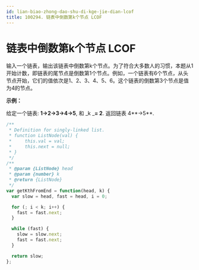 ```yaml
---
id: lian-biao-zhong-dao-shu-di-kge-jie-dian-lcof
title: 100294. 链表中倒数第k个节点 LCOF
---
```


# 链表中倒数第k个节点 LCOF

输入一个链表，输出该链表中倒数第k个节点。为了符合大多数人的习惯，本题从1开始计数，即链表的尾节点是倒数第1个节点。例如，一个链表有6个节点，从头节点开始，它们的值依次是1、2、3、4、5、6。这个链表的倒数第3个节点是值为4的节点。



**示例：**

给定一个链表: **1->2->3->4->5**, 和 _k _**= 2**. 返回链表 4**->5**.



```javascript
/**
 * Definition for singly-linked list.
 * function ListNode(val) {
 *     this.val = val;
 *     this.next = null;
 * }
 */
/**
 * @param {ListNode} head
 * @param {number} k
 * @return {ListNode}
 */
var getKthFromEnd = function(head, k) {
  var slow = head, fast = head, i = 0;

  for (; i < k; i++) {
    fast = fast.next;
  }

  while (fast) {
    slow = slow.next;
    fast = fast.next;
  }

  return slow;
};
```